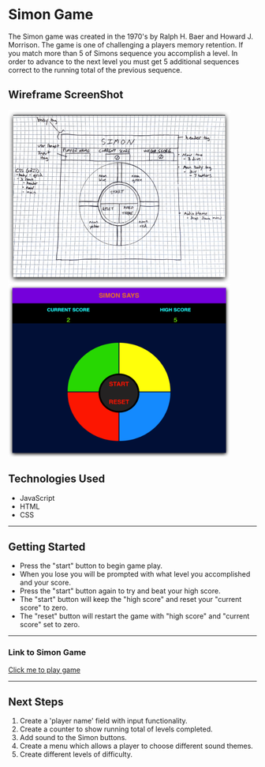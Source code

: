 # Simon Game

The Simon game was created in the 1970's by Ralph H. Baer and Howard J. Morrison. 
The game is one of challenging a players memory retention. If you match more than 5 of Simons sequence you accomplish a level.
In order to advance to the next level you must get 5 additional sequences correct to the running total of the previous sequence.

## Wireframe ScreenShot

<img src="wireframe.png" width="450" height="350">
<img src="wireframe-final.png" width="450" height="350">

## Technologies Used

- JavaScript
- HTML
- CSS

---

## Getting Started

- Press the "start" button to begin game play.
- When you lose you will be prompted with what level you accomplished and your score.
- Press the "start" button again to try and beat your high score.
- The "start" button will keep the "high score" and reset your "current score" to zero.
- The "reset" button will restart the game with "high score" and "current score" set to zero. 

---

### Link to Simon Game

[Click me to play game](https://awojdyla89.github.io/Simon/)

---

## Next Steps

1. Create a 'player name' field with input functionality.
2. Create a counter to show running total of levels completed.
2. Add sound to the Simon buttons. 
3. Create a menu which allows a player to choose different sound themes.
4. Create different levels of difficulty.